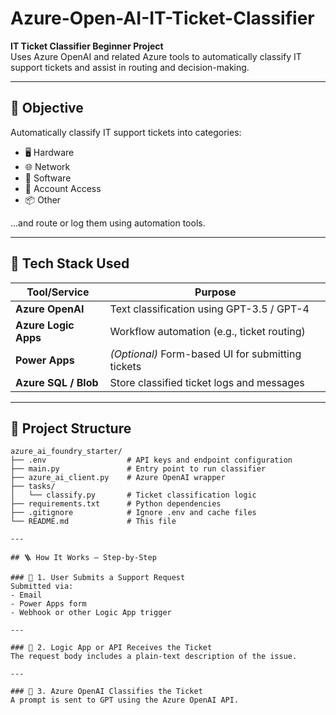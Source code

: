 # Azure-Open-AI-IT-Ticket-Classifier

**IT Ticket Classifier Beginner Project**  
Uses Azure OpenAI and related Azure tools to automatically classify IT support tickets and assist in routing and decision-making.

---

## 🎯 Objective

Automatically classify IT support tickets into categories:

- 🖥️ Hardware  
- 🌐 Network  
- 💾 Software  
- 🔐 Account Access  
- 📦 Other  

...and route or log them using automation tools.

---

## 🧱 Tech Stack Used

| Tool/Service          | Purpose                                               |
|-----------------------|-------------------------------------------------------|
| **Azure OpenAI**      | Text classification using GPT-3.5 / GPT-4             |
| **Azure Logic Apps**  | Workflow automation (e.g., ticket routing)            |
| **Power Apps**        | *(Optional)* Form-based UI for submitting tickets     |
| **Azure SQL / Blob**  | Store classified ticket logs and messages             |

---

## 📂 Project Structure

```plaintext
azure_ai_foundry_starter/
├── .env                  # API keys and endpoint configuration
├── main.py               # Entry point to run classifier
├── azure_ai_client.py    # Azure OpenAI wrapper
├── tasks/
│   └── classify.py       # Ticket classification logic
├── requirements.txt      # Python dependencies
├── .gitignore            # Ignore .env and cache files
└── README.md             # This file

---

## 🪜 How It Works – Step-by-Step

### 🔹 1. User Submits a Support Request
Submitted via:
- Email
- Power Apps form
- Webhook or other Logic App trigger

---

### 🔹 2. Logic App or API Receives the Ticket
The request body includes a plain-text description of the issue.

---

### 🔹 3. Azure OpenAI Classifies the Ticket
A prompt is sent to GPT using the Azure OpenAI API.
